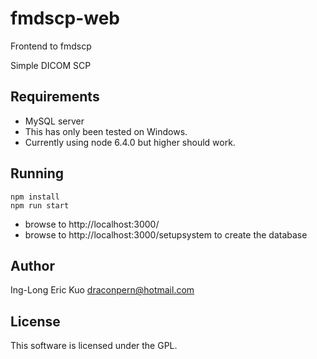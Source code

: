 # fmdscp-web
Frontend to fmdscp

Simple DICOM SCP

## Requirements
- MySQL server
- This has only been tested on Windows.
- Currently using node 6.4.0 but higher should work.

## Running
```
npm install
npm run start
```

- browse to http://localhost:3000/
- browse to http://localhost:3000/setupsystem to create the database

## Author
Ing-Long Eric Kuo <draconpern@hotmail.com>

## License
This software is licensed under the GPL.
